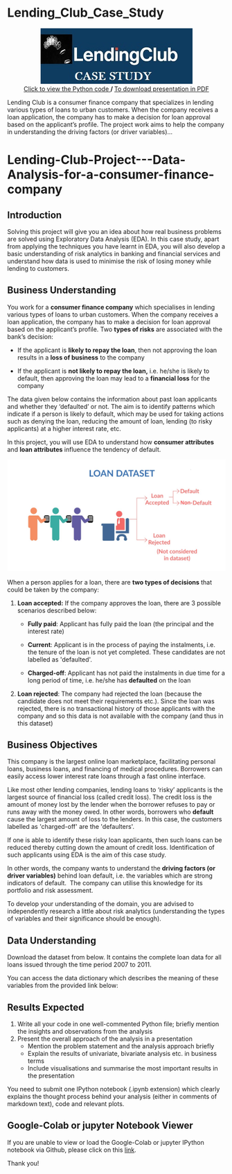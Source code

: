 # Lending_Club_Case_Study

<center><img src="img/Lending_Club_Case_study.jpg"> </center>
<center>  <a href= "https://github.com/Ravikiran-Gururaja/Lending_Club_Case_Study/blob/master/Ravikiran's_Lending_Club_Case_Study.ipynb"> Click to view the Python code </a>   <b> / </b> <a href= "https://github.com/Ravikiran-Gururaja/Lending_Club_Case_Study/blob/master/Ravikiran's_Lending_Club_Case_Study_Presentation.pdf"> To download presentation in PDF </a></center>

Lending Club is a consumer finance company that specializes in lending various types of loans to urban customers. When the company receives a loan application, the company has to make a decision for loan approval based on the applicant’s profile. The project work aims to help the company in understanding the driving factors (or driver variables)…
# Lending-Club-Project---Data-Analysis-for-a-consumer-finance-company

## Introduction

Solving this project will give you an idea about how real business problems are solved using Exploratory Data Analysis (EDA). In this case study, apart from applying the techniques you have learnt in EDA, you will also develop a basic understanding of risk analytics in banking and financial services and understand how data is used to minimise the risk of losing money while lending to customers.

## Business Understanding

You work for a **consumer finance company** which specialises in lending various types of loans to urban customers. When the company receives a loan application, the company has to make a decision for loan approval based on the applicant’s profile. Two **types of risks** are associated with the bank’s decision:

-   If the applicant is **likely to repay the loan**, then not approving the loan results in a **loss of business** to the company
    
-   If the applicant is **not likely to repay the loan,** i.e. he/she is likely to default, then approving the loan may lead to a **financial loss** for the company
    

The data given below contains the information about past loan applicants and whether they ‘defaulted’ or not. The aim is to identify patterns which indicate if a person is likely to default, which may be used for taking actions such as denying the loan, reducing the amount of loan, lending (to risky applicants) at a higher interest rate, etc.

In this project, you will use EDA to understand how **consumer attributes** and **loan attributes** influence the tendency of default.

<center><img src="img/loan_dataset.jpg"> </center>

When a person applies for a loan, there are **two types of decisions** that could be taken by the company:

1.  **Loan accepted:** If the company approves the loan, there are 3 possible scenarios described below:
    
    -   **Fully paid**: Applicant has fully paid the loan (the principal and the interest rate)
        
    -   **Current**: Applicant is in the process of paying the instalments, i.e. the tenure of the loan is not yet completed. These candidates are not labelled as 'defaulted'.
        
    -   **Charged-off**: Applicant has not paid the instalments in due time for a long period of time, i.e. he/she has **defaulted** on the loan 
        
2.  **Loan rejected**: The company had rejected the loan (because the candidate does not meet their requirements etc.). Since the loan was rejected, there is no transactional history of those applicants with the company and so this data is not available with the company (and thus in this dataset)

## Business Objectives

This company is the largest online loan marketplace, facilitating personal loans, business loans, and financing of medical procedures. Borrowers can easily access lower interest rate loans through a fast online interface. 

Like most other lending companies, lending loans to ‘risky’ applicants is the largest source of financial loss (called credit loss). The credit loss is the amount of money lost by the lender when the borrower refuses to pay or runs away with the money owed. In other words, borrowers who **default** cause the largest amount of loss to the lenders. In this case, the customers labelled as 'charged-off' are the 'defaulters'. 

If one is able to identify these risky loan applicants, then such loans can be reduced thereby cutting down the amount of credit loss. Identification of such applicants using EDA is the aim of this case study.

In other words, the company wants to understand the **driving factors (or driver variables)** behind loan default, i.e. the variables which are strong indicators of default.  The company can utilise this knowledge for its portfolio and risk assessment. 

  
To develop your understanding of the domain, you are advised to independently research a little about risk analytics (understanding the types of variables and their significance should be enough).

## Data Understanding

Download the dataset from below. It contains the complete loan data for all loans issued through the time period 2007 to 2011.

You can access the data dictionary which describes the meaning of these variables from the provided link below:

## Results Expected

1.  Write all your code in one well-commented Python file; briefly mention the insights and observations from the analysis 
2.  Present the overall approach of the analysis in a presentation 
    -   Mention the problem statement and the analysis approach briefly 
    -   Explain the results of univariate, bivariate analysis etc. in business terms
    -   Include visualisations and summarise the most important results in the presentation

You need to submit one IPython notebook (.ipynb extension) which clearly explains the thought process behind your analysis (either in comments of markdown text), code and relevant plots. 

## Google-Colab or jupyter Notebook Viewer
If you are unable to view or load the Google-Colab or jupyter IPython notebook via Github, please click on this [link](https://github.com/Ravikiran-Gururaja/Lending_Club_Case_Study/blob/master/Ravikiran's_Lending_Club_Case_Study.ipynb).

Thank you!
